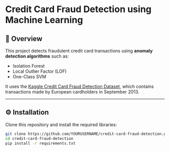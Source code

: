 # Credit Card Fraud Detection using Machine Learning

## 📌 Overview
This project detects fraudulent credit card transactions using **anomaly detection algorithms** such as:
- Isolation Forest
- Local Outlier Factor (LOF)
- One-Class SVM

It uses the [Kaggle Credit Card Fraud Detection Dataset](https://www.kaggle.com/mlg-ulb/creditcardfraud), which contains transactions made by European cardholders in September 2013.

---


## ⚙️ Installation
Clone this repository and install the required libraries:

```bash
git clone https://github.com/YOURUSERNAME/credit-card-fraud-detection.git
cd credit-card-fraud-detection
pip install -r requirements.txt
